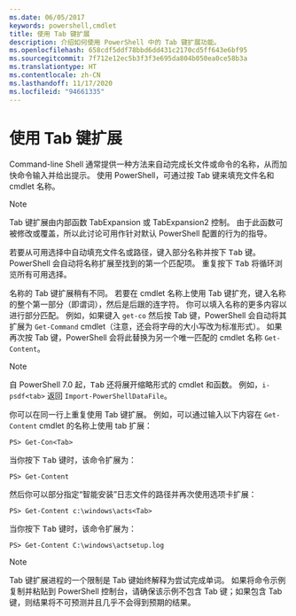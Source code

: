 ```yaml
---
ms.date: 06/05/2017
keywords: powershell,cmdlet
title: 使用 Tab 键扩展
description: 介绍如何使用 PowerShell 中的 Tab 键扩展功能。
ms.openlocfilehash: 658cdf5ddf78bbd6dd431c2170cd5ff643e6bf95
ms.sourcegitcommit: 7f712e12ec5b3f3f3e695da804b050ea0ce58b3a
ms.translationtype: HT
ms.contentlocale: zh-CN
ms.lasthandoff: 11/17/2020
ms.locfileid: "94661335"
---
```

# <a name="using-tab-expansion"></a>使用 Tab 键扩展

Command-line Shell 通常提供一种方法来自动完成长文件或命令的名称，从而加快命令输入并给出提示。 使用 PowerShell，可通过按 Tab 键来填充文件名和 cmdlet 名称<kbd></kbd>。

> [!NOTE]
> Tab 键扩展由内部函数 TabExpansion 或 TabExpansion2 控制。 由于此函数可被修改或覆盖，所以此讨论可用作针对默认 PowerShell 配置的行为的指导。

若要从可用选择中自动填充文件名或路径，键入部分名称并按下 <kbd>Tab</kbd> 键。 PowerShell 会自动将名称扩展至找到的第一个匹配项。 重复按下 <kbd>Tab</kbd> 将循环浏览所有可用选择。

名称的 Tab 键扩展稍有不同。 若要在 cmdlet 名称上使用 Tab 键扩充，键入名称的整个第一部分（即谓词），然后是后跟的连字符。 你可以填入名称的更多内容以进行部分匹配。 例如，如果键入 `get-co` 然后按 Tab 键，PowerShell 会自动将其扩展为 `Get-Command` cmdlet（注意，还会将字母的大小写改为标准形式）<kbd></kbd>。 如果再次按 Tab 键，PowerShell 会将此替换为另一个唯一匹配的 cmdlet 名称 `Get-Content`<kbd></kbd>。

> [!NOTE]
> 自 PowerShell 7.0 起，<kbd>Tab</kbd> 还将展开缩略形式的 cmdlet 和函数。 例如，`i-psdf<tab>` 返回 `Import-PowerShellDataFile`。

你可以在同一行上重复使用 Tab 键扩展。 例如，可以通过输入以下内容在 `Get-Content` cmdlet 的名称上使用 tab 扩展：

```
PS> Get-Con<Tab>
```

当你按下 <kbd>Tab</kbd> 键时，该命令扩展为：

```
PS> Get-Content
```

然后你可以部分指定“智能安装”日志文件的路径并再次使用选项卡扩展：

```
PS> Get-Content c:\windows\acts<Tab>
```

当你按下 <kbd>Tab</kbd> 键时，该命令扩展为：

```
PS> Get-Content C:\windows\actsetup.log
```

> [!NOTE]
> Tab 键扩展进程的一个限制是 Tab 键始终解释为尝试完成单词。 如果将命令示例复制并粘贴到 PowerShell 控制台，请确保该示例不包含 Tab 键；如果包含 Tab 键，则结果将不可预测并且几乎不会得到预期的结果。
